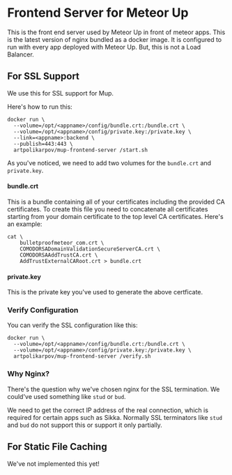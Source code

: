 # Frontend Server for Meteor Up

This is the front end server used by Meteor Up in front of meteor apps. This is the latest version of nginx bundled as a docker image. It is configured to run with every app deployed with Meteor Up. But, this is not a Load Balancer.

## For SSL Support

We use this for SSL support for Mup.

Here's how to run this:

~~~shell
docker run \
  --volume=/opt/<appname>/config/bundle.crt:/bundle.crt \
  --volume=/opt/<appname>/config/private.key:/private.key \
  --link=<appname>:backend \
  --publish=443:443 \
  artpolikarpov/mup-frontend-server /start.sh
~~~

As you've noticed, we need to add two volumes for the `bundle.crt` and `private.key`.

#### bundle.crt

This is a bundle containing all of your certificates including the provided CA certificates. To create this file you need to concatenate all certificates starting from your domain certificate to the top level CA certificates. Here's an example:

~~~shell
cat \
    bulletproofmeteor_com.crt \
    COMODORSADomainValidationSecureServerCA.crt \
    COMODORSAAddTrustCA.crt \
    AddTrustExternalCARoot.crt > bundle.crt
~~~

#### private.key

This is the private key you've used to generate the above certficate.

### Verify Configuration

You can verify the SSL configuration like this:

~~~shell
docker run \
  --volume=/opt/<appname>/config/bundle.crt:/bundle.crt \
  --volume=/opt/<appname>/config/private.key:/private.key \
  artpolikarpov/mup-frontend-server /verify.sh
~~~

### Why Nginx?

There's the question why we've chosen nginx for the SSL termination. We could've used something like `stud` or `bud`.

We need to get the correct IP address of the real connection, which is required for certain apps such as Sikka. Normally SSL terminators like `stud` and `bud` do not support this or support it only partially.

## For Static File Caching

We've not implemented this yet!
